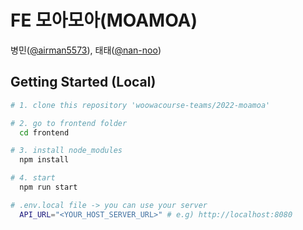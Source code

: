 # FE 모아모아(MOAMOA)

병민([@airman5573](https://github.com/airman5573)), 태태([@nan-noo](https://github.com/nan-noo))

## Getting Started (Local)

```bash
# 1. clone this repository 'woowacourse-teams/2022-moamoa'

# 2. go to frontend folder
  cd frontend

# 3. install node_modules
  npm install

# 4. start
  npm run start

# .env.local file -> you can use your server
  API_URL="<YOUR_HOST_SERVER_URL>" # e.g) http://localhost:8080
```
